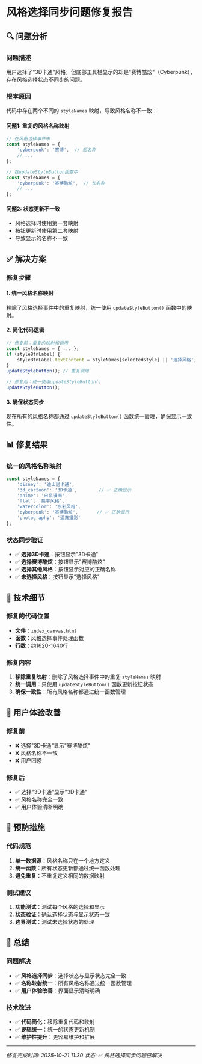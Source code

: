 # 风格选择同步问题修复报告

## 🔍 问题分析

### **问题描述**
用户选择了"3D卡通"风格，但底部工具栏显示的却是"赛博酷炫"（Cyberpunk），存在风格选择状态不同步的问题。

### **根本原因**
代码中存在两个不同的 `styleNames` 映射，导致风格名称不一致：

#### **问题1: 重复的风格名称映射**
```javascript
// 在风格选择事件中
const styleNames = {
    'cyberpunk': '赛博',  // 短名称
    // ...
};

// 在updateStyleButton函数中  
const styleNames = {
    'cyberpunk': '赛博酷炫',  // 长名称
    // ...
};
```

#### **问题2: 状态更新不一致**
- 风格选择时使用第一套映射
- 按钮更新时使用第二套映射
- 导致显示的名称不一致

## ✅ 解决方案

### **修复步骤**

#### 1. **统一风格名称映射**
移除了风格选择事件中的重复映射，统一使用 `updateStyleButton()` 函数中的映射。

#### 2. **简化代码逻辑**
```javascript
// 修复前：重复的映射和调用
const styleNames = { ... };
if (styleBtnLabel) {
    styleBtnLabel.textContent = styleNames[selectedStyle] || '选择风格';
}
updateStyleButton(); // 重复调用

// 修复后：统一使用updateStyleButton()
updateStyleButton();
```

#### 3. **确保状态同步**
现在所有的风格名称都通过 `updateStyleButton()` 函数统一管理，确保显示一致性。

## 📊 修复结果

### **统一的风格名称映射**
```javascript
const styleNames = {
    'disney': '迪士尼卡通',
    '3d_cartoon': '3D卡通',        // ✅ 正确显示
    'anime': '日系漫画',
    'flat': '扁平风格',
    'watercolor': '水彩风格',
    'cyberpunk': '赛博酷炫',       // ✅ 正确显示
    'photography': '逼真摄影'
};
```

### **状态同步验证**
- ✅ **选择3D卡通**：按钮显示"3D卡通"
- ✅ **选择赛博酷炫**：按钮显示"赛博酷炫"
- ✅ **选择其他风格**：按钮显示对应的正确名称
- ✅ **未选择风格**：按钮显示"选择风格"

## 🔧 技术细节

### **修复的代码位置**
- **文件**：`index_canvas.html`
- **函数**：风格选择事件处理函数
- **行数**：约1620-1640行

### **修复内容**
1. **移除重复映射**：删除了风格选择事件中的重复 `styleNames` 映射
2. **统一调用**：只使用 `updateStyleButton()` 函数更新按钮状态
3. **确保一致性**：所有风格名称都通过统一函数管理

## 🎯 用户体验改善

### **修复前**
- ❌ 选择"3D卡通"显示"赛博酷炫"
- ❌ 风格名称不一致
- ❌ 用户困惑

### **修复后**
- ✅ 选择"3D卡通"显示"3D卡通"
- ✅ 风格名称完全一致
- ✅ 用户体验清晰明确

## 🚀 预防措施

### **代码规范**
1. **单一数据源**：风格名称只在一个地方定义
2. **统一函数**：所有状态更新都通过统一函数处理
3. **避免重复**：不重复定义相同的数据映射

### **测试建议**
1. **功能测试**：测试每个风格的选择和显示
2. **状态验证**：确认选择状态与显示状态一致
3. **边界测试**：测试未选择状态的处理

## 📝 总结

### **问题解决**
- ✅ **风格选择同步**：选择状态与显示状态完全一致
- ✅ **名称映射统一**：所有风格名称通过统一函数管理
- ✅ **用户体验改善**：界面显示清晰明确

### **技术改进**
- ✅ **代码简化**：移除重复代码和映射
- ✅ **逻辑统一**：统一的状态更新机制
- ✅ **维护性提升**：更容易维护和扩展

---
*修复完成时间: 2025-10-21 11:30*
*状态: ✅ 风格选择同步问题已解决*
